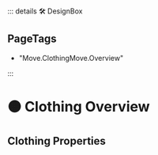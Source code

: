 ::: details 🛠 DesignBox

<h2>PageTags</h2>

- "Move.ClothingMove.Overview"

:::

# 🟠 <move>Clothing Overview</move>

## Clothing Properties

